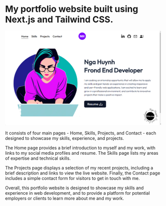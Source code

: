 # My portfolio website built using Next.js and Tailwind CSS.

![porfolio](porfolio.png)

It consists of four main pages - Home, Skills, Projects, and Contact - each designed to showcase my skills, experience, and projects.

The Home page provides a brief introduction to myself and my work, with links to my social media profiles and resume. The Skills page lists my areas of expertise and technical skills.

The Projects page displays a selection of my recent projects, including a brief description and links to view the live website. Finally, the Contact page includes a simple contact form for visitors to get in touch with me.

Overall, this portfolio website is designed to showcase my skills and experience in web development, and to provide a platform for potential employers or clients to learn more about me and my work.



